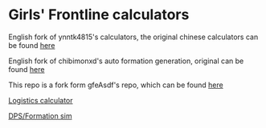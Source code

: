 # Girls' Frontline calculators
English fork of ynntk4815's calculators, the original chinese calculators can be found [here](https://ynntk4815.github.io/gf/)

English fork of chibimonxd's auto formation generation, original can be found [here](https://chibimonxd.github.io/gf/auto.html)

This repo is a fork form gfeAsdf's repo, which can be found [here](https://www.github.com/gfeasdf/gf)

[Logistics calculator](https://kemari2061.github.io/gf/main.html)

[DPS/Formation sim](https://kemari2061.github.io/gf/main2.html)
